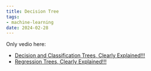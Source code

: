 ```yaml
---
title: Decision Tree
tags:
- machine-learning
date: 2024-02-28
---
```


Only vedio here:

* [Decision and Classification Trees, Clearly Explained!!!](https://www.youtube.com/watch?v=_L39rN6gz7Y&t=229s "Decision and Classification Trees, Clearly Explained!!!")
* [Regression Trees, Clearly Explained!!!](https://www.youtube.com/watch?v=g9c66TUylZ4&t=789s "Regression Trees, Clearly Explained!!!")

